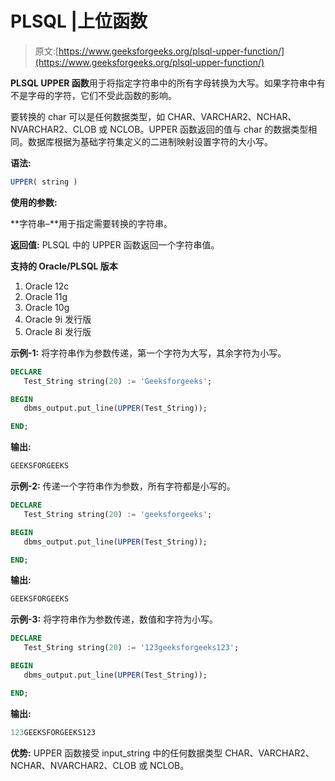 # PLSQL |上位函数

> 原文:[https://www.geeksforgeeks.org/plsql-upper-function/](https://www.geeksforgeeks.org/plsql-upper-function/)

**PLSQL UPPER 函数**用于将指定字符串中的所有字母转换为大写。如果字符串中有不是字母的字符，它们不受此函数的影响。

要转换的 char 可以是任何数据类型，如 CHAR、VARCHAR2、NCHAR、NVARCHAR2、CLOB 或 NCLOB。UPPER 函数返回的值与 char 的数据类型相同。数据库根据为基础字符集定义的二进制映射设置字符的大小写。

**语法:**

```sql
UPPER( string )
```

**使用的参数:**

**字符串–**用于指定需要转换的字符串。

**返回值:**
PLSQL 中的 UPPER 函数返回一个字符串值。

**支持的 Oracle/PLSQL 版本**

1.  Oracle 12c
2.  Oracle 11g
3.  Oracle 10g
4.  Oracle 9i 发行版
5.  Oracle 8i 发行版

**示例-1:** 将字符串作为参数传递，第一个字符为大写，其余字符为小写。

```sql
DECLARE 
   Test_String string(20) := 'Geeksforgeeks';

BEGIN 
   dbms_output.put_line(UPPER(Test_String)); 

END;  
```

**输出:**

```sql
GEEKSFORGEEKS 
```

**示例-2:** 传递一个字符串作为参数，所有字符都是小写的。

```sql
DECLARE 
   Test_String string(20) := 'geeksforgeeks';

BEGIN 
   dbms_output.put_line(UPPER(Test_String)); 

END;   
```

**输出:**

```sql
GEEKSFORGEEKS 
```

**示例-3:** 将字符串作为参数传递，数值和字符为小写。

```sql
DECLARE 
   Test_String string(20) := '123geeksforgeeks123';

BEGIN 
   dbms_output.put_line(UPPER(Test_String)); 

END; 
```

**输出:**

```sql
123GEEKSFORGEEKS123 
```

**优势:**
UPPER 函数接受 input_string 中的任何数据类型 CHAR、VARCHAR2、NCHAR、NVARCHAR2、CLOB 或 NCLOB。